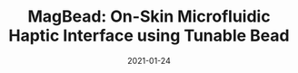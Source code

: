 ---
title: 'MagBead: On-Skin Microfluidic Haptic Interface using Tunable Bead'
authors: 'Teng Han , Shubhi Bansal , Xiaochen Shi , Yanjun Chen , Baogang Quan , Feng Tian , Hongan Wang , Sriram Subramanian'
venue: 'CHI 2020'
doi: 'https://doi.org/10.1145/3313831.3376190'
reason: 'This is interesting because the paper explores using microfluidics as the driving engine for generating haptic feedback. This helps design an end effector that is small and not loaded with electro mechanical parts.'
picked_by: 'Biswaksen'
date: 2021-01-24
---